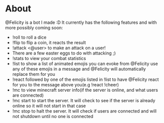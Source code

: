 # About
@Felicity is a bot I made :D
It currently has the following features and with more possibly coming soon:
* !roll <number> to roll a dice
* !flip to flip a coin, it reacts the result
* !attack <@user> to make an attack on a user!
* There are a few easter eggs to do with attacking ;)
* !stats to view your combat statistics
* !list to show a list of animated emojis you can evoke from @Felicity use any of these emojis in a message and @Felicity will automatically replace them for you
* !react followed by one of the emojis listed in !list to have @Felicity react for you to the message above you(e.g !react !cheer)
* !mc to view minecraft server info(if the server is online, and what users are connected)
* !mc start to start the server. It will check to see if the server is already online so it will not start in that case
* !mc stop to halt the server. It will check if users are connected and will not shutdown until no one is connected
